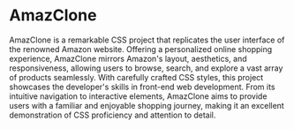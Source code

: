 # AmazClone

AmazClone is a remarkable CSS project that replicates the user interface of the renowned Amazon website. Offering a personalized online shopping experience, AmazClone mirrors Amazon's layout, aesthetics, and responsiveness, allowing users to browse, search, and explore a vast array of products seamlessly. With carefully crafted CSS styles, this project showcases the developer's skills in front-end web development. From its intuitive navigation to interactive elements, AmazClone aims to provide users with a familiar and enjoyable shopping journey, making it an excellent demonstration of CSS proficiency and attention to detail.
